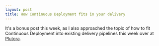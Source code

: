 ```yaml
---
layout: post
title: How Continuous Deployment fits in your delivery
---
```


It's a bonus post this week, as I also approached the topic of how to fit Continuous Deployment into
existing delivery pipelines this week over at [Plutora](https://www.plutora.com/blog/continuous-deployment).

